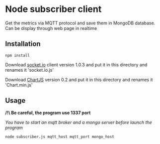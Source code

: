 Node subscriber client
=====================

Get the metrics via MQTT protocol and save them in MongoDB database.
Can be display through web page in realtime

Installation
--------------
`npm install`

Download [socket.io](http://socket.io/download/) client version 1.0.3 and put it in this
directory and renames it 'socket.io.js'

Download [ChartJS](https://github.com/nnnick/Chart.js) version 0.2 and put it in this
directory and renames it 'Chart.min.js'

Usage
--------
**/!\ Be careful, the program use 1337 port**

*You have to start an mqtt broker and a mongo server before launch the program*

`node subscriber.js mqtt_host mqtt_port mongo_host`

